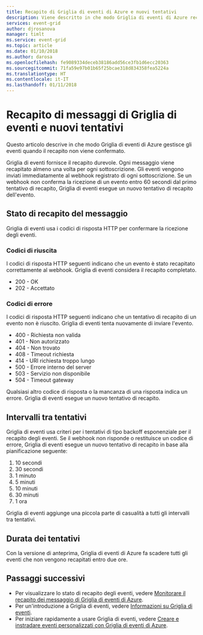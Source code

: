 ```yaml
---
title: Recapito di Griglia di eventi di Azure e nuovi tentativi
description: Viene descritto in che modo Griglia di eventi di Azure recapita gli eventi e come gestisce i messaggi non recapitati.
services: event-grid
author: djrosanova
manager: timlt
ms.service: event-grid
ms.topic: article
ms.date: 01/10/2018
ms.author: darosa
ms.openlocfilehash: fe9089334deceb38186add56ce3fb1d6ecc20363
ms.sourcegitcommit: 71fa59e97b01b65f25bcae318d834358fea5224a
ms.translationtype: HT
ms.contentlocale: it-IT
ms.lasthandoff: 01/11/2018
---
```

# <a name="event-grid-message-delivery-and-retry"></a>Recapito di messaggi di Griglia di eventi e nuovi tentativi 

Questo articolo descrive in che modo Griglia di eventi di Azure gestisce gli eventi quando il recapito non viene confermato.

Griglia di eventi fornisce il recapito durevole. Ogni messaggio viene recapitato almeno una volta per ogni sottoscrizione. Gli eventi vengono inviati immediatamente al webhook registrato di ogni sottoscrizione. Se un webhook non conferma la ricezione di un evento entro 60 secondi dal primo tentativo di recapito, Griglia di eventi esegue un nuovo tentativo di recapito dell'evento.

## <a name="message-delivery-status"></a>Stato di recapito del messaggio

Griglia di eventi usa i codici di risposta HTTP per confermare la ricezione degli eventi. 

### <a name="success-codes"></a>Codici di riuscita

I codici di risposta HTTP seguenti indicano che un evento è stato recapitato correttamente al webhook. Griglia di eventi considera il recapito completato.

- 200 - OK
- 202 - Accettato

### <a name="failure-codes"></a>Codici di errore

I codici di risposta HTTP seguenti indicano che un tentativo di recapito di un evento non è riuscito. Griglia di eventi tenta nuovamente di inviare l'evento. 

- 400 - Richiesta non valida
- 401 - Non autorizzato
- 404 - Non trovato
- 408 - Timeout richiesta
- 414 - URI richiesta troppo lungo
- 500 - Errore interno del server
- 503 - Servizio non disponibile
- 504 - Timeout gateway

Qualsiasi altro codice di risposta o la mancanza di una risposta indica un errore. Griglia di eventi esegue un nuovo tentativo di recapito. 

## <a name="retry-intervals"></a>Intervalli tra tentativi

Griglia di eventi usa criteri per i tentativi di tipo backoff esponenziale per il recapito degli eventi. Se il webhook non risponde o restituisce un codice di errore, Griglia di eventi esegue un nuovo tentativo di recapito in base alla pianificazione seguente:

1. 10 secondi
2. 30 secondi
3. 1 minuto
4. 5 minuti
5. 10 minuti
6. 30 minuti
7. 1 ora

Griglia di eventi aggiunge una piccola parte di casualità a tutti gli intervalli tra tentativi.

## <a name="retry-duration"></a>Durata dei tentativi

Con la versione di anteprima, Griglia di eventi di Azure fa scadere tutti gli eventi che non vengono recapitati entro due ore.

## <a name="next-steps"></a>Passaggi successivi

* Per visualizzare lo stato di recapito degli eventi, vedere [Monitorare il recapito dei messaggio di Griglia di eventi di Azure](monitor-event-delivery.md).
* Per un'introduzione a Griglia di eventi, vedere [Informazioni su Griglia di eventi](overview.md).
* Per iniziare rapidamente a usare Griglia di eventi, vedere [Creare e instradare eventi personalizzati con Griglia di eventi di Azure](custom-event-quickstart.md).